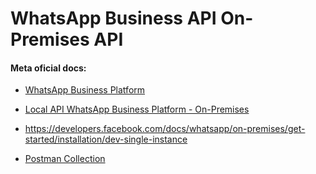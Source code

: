 # WhatsApp Business API On-Premises API

#### Meta oficial docs:

- [WhatsApp Business Platform](https://developers.facebook.com/docs/whatsapp)
- [Local API WhatsApp Business Platform - On-Premises](https://developers.facebook.com/docs/whatsapp/on-premises)

- https://developers.facebook.com/docs/whatsapp/on-premises/get-started/installation/dev-single-instance

- [Postman Collection](https://developers.facebook.com/docs/whatsapp/on-premises/get-started/postman)